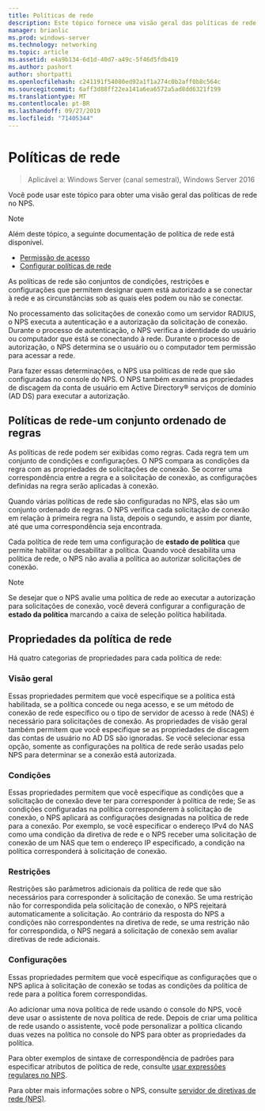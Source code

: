 ```yaml
---
title: Políticas de rede
description: Este tópico fornece uma visão geral das políticas de rede para o servidor de políticas de rede no Windows Server 2016 e inclui links para diretrizes adicionais sobre o NPS.
manager: brianlic
ms.prod: windows-server
ms.technology: networking
ms.topic: article
ms.assetid: e4a9b134-6d1d-40d7-a49c-5f46d5fdb419
ms.author: pashort
author: shortpatti
ms.openlocfilehash: c241191f54080ed92a1f1a274c0b2aff0b8c564c
ms.sourcegitcommit: 6aff3d88ff22ea141a6ea6572a5ad8dd6321f199
ms.translationtype: MT
ms.contentlocale: pt-BR
ms.lasthandoff: 09/27/2019
ms.locfileid: "71405344"
---
```

# <a name="network-policies"></a>Políticas de rede

>Aplicável a: Windows Server (canal semestral), Windows Server 2016

Você pode usar este tópico para obter uma visão geral das políticas de rede no NPS.

>[!NOTE]
>Além deste tópico, a seguinte documentação de política de rede está disponível.
> - [Permissão de acesso](nps-np-access.md)
> - [Configurar políticas de rede](nps-np-configure.md)

As políticas de rede são conjuntos de condições, restrições e configurações que permitem designar quem está autorizado a se conectar à rede e as circunstâncias sob as quais eles podem ou não se conectar.

No processamento das solicitações de conexão como um servidor RADIUS, o NPS executa a autenticação e a autorização da solicitação de conexão. Durante o processo de autenticação, o NPS verifica a identidade do usuário ou computador que está se conectando à rede. Durante o processo de autorização, o NPS determina se o usuário ou o computador tem permissão para acessar a rede.

Para fazer essas determinações, o NPS usa políticas de rede que são configuradas no console do NPS. O NPS também examina as propriedades de discagem da conta de usuário em Active Directory&reg; serviços de domínio \(AD DS\) para executar a autorização.

## <a name="network-policies---an-ordered-set-of-rules"></a>Políticas de rede-um conjunto ordenado de regras

As políticas de rede podem ser exibidas como regras. Cada regra tem um conjunto de condições e configurações. O NPS compara as condições da regra com as propriedades de solicitações de conexão. Se ocorrer uma correspondência entre a regra e a solicitação de conexão, as configurações definidas na regra serão aplicadas à conexão.

Quando várias políticas de rede são configuradas no NPS, elas são um conjunto ordenado de regras. O NPS verifica cada solicitação de conexão em relação à primeira regra na lista, depois o segundo, e assim por diante, até que uma correspondência seja encontrada.

Cada política de rede tem uma configuração de **estado de política** que permite habilitar ou desabilitar a política. Quando você desabilita uma política de rede, o NPS não avalia a política ao autorizar solicitações de conexão.

>[!NOTE]
>Se desejar que o NPS avalie uma política de rede ao executar a autorização para solicitações de conexão, você deverá configurar a configuração de **estado da política** marcando a caixa de seleção política habilitada.

## <a name="network-policy-properties"></a>Propriedades da política de rede

Há quatro categorias de propriedades para cada política de rede:

### <a name="overview"></a>Visão geral

 Essas propriedades permitem que você especifique se a política está habilitada, se a política concede ou nega acesso, e se um método de conexão de rede específico ou o tipo de servidor de acesso à rede (NAS) é necessário para solicitações de conexão. As propriedades de visão geral também permitem que você especifique se as propriedades de discagem das contas de usuário no AD DS são ignoradas. Se você selecionar essa opção, somente as configurações na política de rede serão usadas pelo NPS para determinar se a conexão está autorizada.


### <a name="conditions"></a>Condições

 Essas propriedades permitem que você especifique as condições que a solicitação de conexão deve ter para corresponder à política de rede; Se as condições configuradas na política corresponderem à solicitação de conexão, o NPS aplicará as configurações designadas na política de rede para a conexão. Por exemplo, se você especificar o endereço IPv4 do NAS como uma condição da diretiva de rede e o NPS receber uma solicitação de conexão de um NAS que tem o endereço IP especificado, a condição na política corresponderá à solicitação de conexão. 


### <a name="constraints"></a>Restrições

 Restrições são parâmetros adicionais da política de rede que são necessários para corresponder à solicitação de conexão. Se uma restrição não for correspondida pela solicitação de conexão, o NPS rejeitará automaticamente a solicitação. Ao contrário da resposta do NPS a condições não correspondentes na diretiva de rede, se uma restrição não for correspondida, o NPS negará a solicitação de conexão sem avaliar diretivas de rede adicionais.

### <a name="settings"></a>Configurações

 Essas propriedades permitem que você especifique as configurações que o NPS aplica à solicitação de conexão se todas as condições da política de rede para a política forem correspondidas.

Ao adicionar uma nova política de rede usando o console do NPS, você deve usar o assistente de nova política de rede. Depois de criar uma política de rede usando o assistente, você pode personalizar a política clicando duas vezes na política no console do NPS para obter as propriedades da política.

Para obter exemplos de sintaxe de correspondência de padrões para especificar atributos de política de rede, consulte [usar expressões regulares no NPS](nps-crp-reg-expressions.md).

Para obter mais informações sobre o NPS, consulte [servidor de diretivas de rede (NPS)](nps-top.md).
